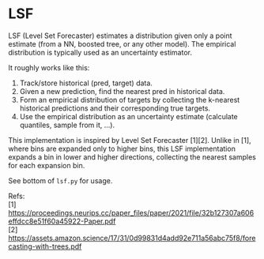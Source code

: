 # LSF

LSF (Level Set Forecaster) estimates a distribution given only a point estimate (from a NN, boosted tree, or any other model). The empirical distribution is typically used as an uncertainty estimator.

It roughly works like this:
1. Track/store historical (pred, target) data.
2. Given a new prediction, find the nearest pred in historical data.
3. Form an empirical distribution of targets by collecting the k-nearest historical predictions and their corresponding true targets.
4. Use the empirical distribution as an uncertainty estimate (calculate quantiles, sample from it, ...).

This implementation is inspired by Level Set Forecaster [1][2]. Unlike in [1], where bins are expanded only to higher bins, this LSF implementation expands a bin in lower and higher directions, collecting the nearest samples for each expansion bin.

See bottom of `lsf.py` for usage.

Refs:  
[1] https://proceedings.neurips.cc/paper_files/paper/2021/file/32b127307a606effdcc8e51f60a45922-Paper.pdf  
[2] https://assets.amazon.science/17/31/0d99831d4add92e711a56abc75f8/forecasting-with-trees.pdf
